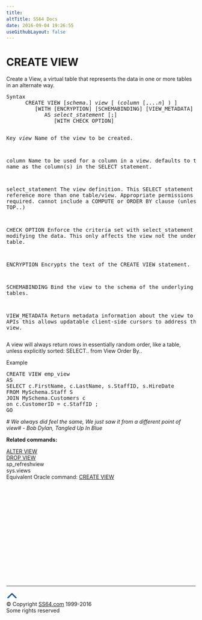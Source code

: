 ```yaml
---
title:
altTitle: SS64 Docs
date: 2016-09-04 19:26:55
useGithubLayout: false
---
```

<!-- #BeginLibraryItem "/Library/head_sql.lbi" --><!-- #EndLibraryItem --><h1>CREATE VIEW</h1>
<p>Create a View, a virtual table that represents the data in one or more tables in an alternate way.</p>
<pre>Syntax
      CREATE VIEW [<i>schema</i>.] <i>view</i> [ (<i>column </i>[,...<i>n</i>] ) ] 
         [WITH [ENCRYPTION] [SCHEMABINDING] [VIEW_METADATA] [,...<i>n</i>] ] 
            AS <i>select_statement </i>[;]
               [WITH CHECK OPTION]

Key<i>
   view</i>    Name of the view to be created.

   column  Name to be used for a column in a view. 
           defaults to the same name as the column(s) in the SELECT statement.

   select_statement The view definition. This SELECT statement can reference
                    more than one table/view. Appropriate permissions are required.
                    cannot include a COMPUTE or ORDER BY clause (unless SELECT TOP..)

   CHECK OPTION   Enforce the criteria set with select_statement even
                  when modifying the data. This only affects the view not the underlying table.

   ENCRYPTION     Encrypts the text of the CREATE VIEW statement. 

   SCHEMABINDING  Bind the view to the schema of the underlying table or tables.

   VIEW_METADATA  Return metadata information about the view to client APIs
                  this allows updatable client-side cursors to address the view.</pre>
<p> A view will always return rows in essentially random order, like a table, unless explicitly sorted: SELECT.. from View Order By.. </p>
<p>Example</p>
<pre>CREATE VIEW emp_view<br>AS <br>SELECT c.FirstName, c.LastName, s.StaffID, s.HireDate<br>FROM MySchema.Staff S 
JOIN MySchema.Customers c 
on c.CustomerID = c.StaffID ;<br>GO</pre>
<p class="quote"><i># We always did feel the same, We just saw it from a different point of view# - Bob Dylan, Tangled Up In Blue</i></p>
<p><b>Related commands:</b></p>
<p>  <a href="view_a.html">ALTER VIEW</a><br>
  <a href="view_d.html">DROP VIEW</a><br>
  sp_refreshview  <br>
  sys.views  <br>
Equivalent Oracle command:  <a href="../ora/view_c.html">CREATE VIEW </a></p><!-- #BeginLibraryItem "/Library/foot_sql.lbi" --><p><script async="" src="//pagead2.googlesyndication.com/pagead/js/adsbygoogle.js"></script>
<!-- ss64-sql -->
<ins class="adsbygoogle" style="display:inline-block;width:300px;height:250px" data-ad-client="ca-pub-6140977852749469" data-ad-slot="6953563613"></ins>
<script>
(adsbygoogle = window.adsbygoogle || []).push({});
</script></p>
<hr>
<div id="bl" class="footer"><a href="#"><img src="../images/top.png" width="30" height="22" alt="Back to the Top"></a></div>
<div id="br" class="footer, tagline">© Copyright <a href="http://ss64.com/">SS64.com</a> 1999-2016<br>
Some rights reserved</div><!-- #EndLibraryItem -->


